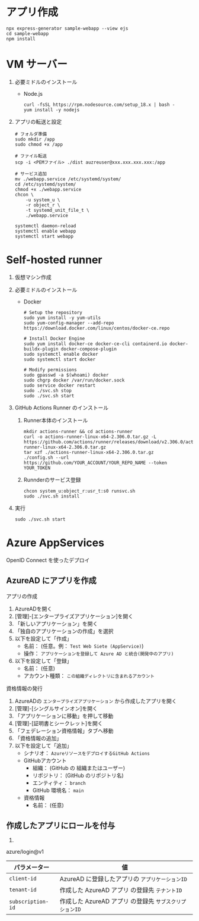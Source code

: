 # アプリ作成

```
npx express-generator sample-webapp --view ejs
cd sample-webapp
npm install
```


# VM サーバー

1. 必要ミドルのインストール

    * Node.js

        ```
        curl -fsSL https://rpm.nodesource.com/setup_18.x | bash -
        yum install -y nodejs
        ```

1. アプリの転送と設定

    ```
    # フォルダ準備
    sudo mkdir /app
    sudo chmod +x /app

    # ファイル転送
    scp -i <PEMファイル> ./dist auzreuser@xxx.xxx.xxx.xxx:/app

    # サービス追加
    mv ./webapp.service /etc/systemd/system/
    cd /etc/systemd/system/
    chmod +x ./webapp.service
    chcon \
        -u system_u \
        -r object_r \
        -t systemd_unit_file_t \
        ./webapp.service
    
    systemctl daemon-reload
    systemctl enable webapp
    systemctl start webapp
    ```

# Self-hosted runner

1. 仮想マシン作成
1. 必要ミドルのインストール
    * Docker
        ```
        # Setup the repository
        sudo yum install -y yum-utils
        sudo yum-config-manager --add-repo https://download.docker.com/linux/centos/docker-ce.repo

        # Install Docker Engine
        sudo yum install docker-ce docker-ce-cli containerd.io docker-buildx-plugin docker-compose-plugin
        sudo systemctl enable docker
        sudo systemctl start docker

        # Modify permissions
        sudo gpasswd -a $(whoami) docker
        sudo chgrp docker /var/run/docker.sock
        sudo service docker restart
        sudo ./svc.sh stop
        sudo ./svc.sh start
        ```

1. GitHub Actions Runner のインストール

    1. Runner本体のインストール

        ```
        mkdir actions-runner && cd actions-runner
        curl -o actions-runner-linux-x64-2.306.0.tar.gz -L https://github.com/actions/runner/releases/download/v2.306.0/actions-runner-linux-x64-2.306.0.tar.gz
        tar xzf ./actions-runner-linux-x64-2.306.0.tar.gz
        ./config.sh --url https://github.com/YOUR_ACCOUNT/YOUR_REPO_NAME --token YOUR_TOKEN
        ```

    1. Runnderのサービス登録

        ```
        chcon system_u:object_r:usr_t:s0 runsvc.sh
        sudo ./svc.sh install
        ```

1. 実行

    ```
    sudo ./svc.sh start
    ```

# Azure AppServices

OpenID Connect を使ったデプロイ

## AzureAD にアプリを作成

アプリの作成

1. AzureADを開く
1. [管理]-[エンタープライズアプリケーション]を開く
1. 「新しいアプリケーション」を開く
1. 「独自のアプリケーションの作成」を選択
1. 以下を設定して「作成」
    * 名前： (任意。例： `Test Web Siete (AppService)`)
    * 操作： `アプリケーションを登録して Azure AD と統合(開発中のアプリ)`
1. 以下を設定して「登録」
    * 名前： (任意)
    * アカウント種類： `この組織ディレクトリに含まれるアカウント`

資格情報の発行

1. AzureADの `エンタープライズアプリケーション` から作成したアプリを開く
1. [管理]-[シングルサインオン]を開く
1. 「アプリケーションに移動」を押して移動
1. [管理]-[証明書とシークレット]を開く
1. 「フェデレーション資格情報」タブへ移動
1. 「資格情報の追加」
1. 以下を設定して「追加」
    * シナリオ： `AzureリソースをデプロイするGitHub Actions`
    * GitHubアカウント
        * 組織： (GitHub の 組織またはユーザー)
        * リポジトリ： (GitHub のリポジトリ名)
        * エンティティ： `branch`
        * GitHub 環境名： `main`
    * 資格情報
        * 名前： (任意)



## 作成したアプリにロールを付与

1. 


azure/login@v1

|パラメーター| 値 |
|---|---|
| `client-id` | AzureAD に登録したアプリの `アプリケーションID` |
| `tenant-id` | 作成した AzureAD アプリ の登録先 `テナントID` |
| `subscription-id` | 作成した AzureAD アプリ の登録先 `サブスクリプションID` |

